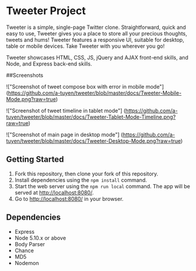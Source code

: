 # Tweeter Project

Tweeter is a simple, single-page Twitter clone. Straightforward, quick and easy to use, Tweeter gives you a place to store all your precious thoughts, tweets and hums! Tweeter features a responsive UI, suitable for desktop, table or mobile devices. Take Tweeter with you wherever you go!

Tweeter showcases HTML, CSS, JS, jQuery and AJAX front-end skills, and Node, and Express back-end skills.

##Screenshots

!["Screenshot of tweet compose box with error in mobile mode"] (https://github.com/a-tuyen/tweeter/blob/master/docs/Tweeter-Mobile-Mode.png?raw=true)

!["Screenshot of tweet timeline in tablet mode"] (https://github.com/a-tuyen/tweeter/blob/master/docs/Tweeter-Tablet-Mode-Timeline.png?raw=true)

!["Screenshot of main page in desktop mode"] (https://github.com/a-tuyen/tweeter/blob/master/docs/Tweeter-Desktop-Mode.png?raw=true)


## Getting Started

1. Fork this repository, then clone your fork of this repository.
2. Install dependencies using the `npm install` command.
3. Start the web server using the `npm run local` command. The app will be served at <http://localhost:8080/>.
4. Go to <http://localhost:8080/> in your browser.

## Dependencies

- Express
- Node 5.10.x or above
- Body Parser 
- Chance
- MD5
- Nodemon

